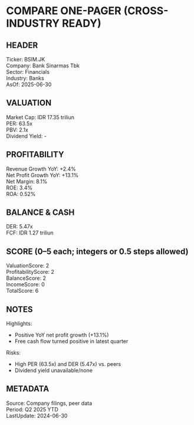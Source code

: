 # COMPARE ONE-PAGER (CROSS-INDUSTRY READY)

## HEADER
Ticker: BSIM.JK  
Company: Bank Sinarmas Tbk  
Sector: Financials  
Industry: Banks  
AsOf: 2025-06-30

## VALUATION
Market Cap: IDR 17.35 triliun  
PER: 63.5x  
PBV: 2.1x  
Dividend Yield: -

## PROFITABILITY
Revenue Growth YoY: +2.4%  
Net Profit Growth YoY: +13.1%  
Net Margin: 8.1%  
ROE: 3.4%  
ROA: 0.52%

## BALANCE & CASH
DER: 5.47x  
FCF: IDR 1.27 triliun

## SCORE (0–5 each; integers or 0.5 steps allowed)
ValuationScore: 2  
ProfitabilityScore: 2  
BalanceScore: 2  
IncomeScore: 0  
TotalScore: 6

## NOTES
Highlights:
- Positive YoY net profit growth (+13.1%)
- Free cash flow turned positive in latest quarter

Risks:
- High PER (63.5x) and DER (5.47x) vs. peers
- Dividend yield unavailable/none

## METADATA
Source: Company filings, peer data  
Period: Q2 2025 YTD  
LastUpdate: 2024-06-30